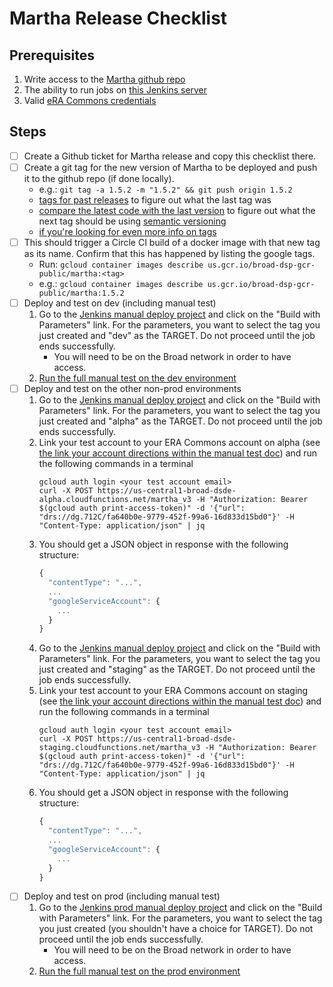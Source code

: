 Martha Release Checklist
=========

## Prerequisites
1. Write access to the [Martha github repo](https://github.com/broadinstitute/martha)
1. The ability to run jobs on [this Jenkins server](https://fc-jenkins.dsp-techops.broadinstitute.org)
1. Valid [eRA Commons credentials](https://public.era.nih.gov/commons/public/login.do?TARGET=https%3A%2F%2Fpublic.era.nih.gov%2Fcommons%2FcommonsInit.do)

## Steps

- [ ] Create a Github ticket for Martha release and copy this checklist there.
- [ ] Create a git tag for the new version of Martha to be deployed and push it to the github repo (if done locally).
    - e.g.: `git tag -a 1.5.2 -m "1.5.2" && git push origin 1.5.2`
    - [tags for past releases](https://github.com/broadinstitute/martha/releases) to figure out what the last tag was
    - [compare the latest code with the last version](https://github.com/broadinstitute/martha/compare) to figure out what the next tag should be using [semantic versioning](https://semver.org/)
    - [if you're looking for even more info on tags](https://git-scm.com/book/en/v2/Git-Basics-Tagging#_creating_tags)
- [ ] This should trigger a Circle CI build of a docker image with that new tag as its name. Confirm that this has happened
   by listing the google tags.
    - Run: `gcloud container images describe us.gcr.io/broad-dsp-gcr-public/martha:<tag>`
    - e.g.: `gcloud container images describe us.gcr.io/broad-dsp-gcr-public/martha:1.5.2`
- [ ] Deploy and test on dev (including manual test)
    1. Go to the [Jenkins manual deploy project](https://fc-jenkins.dsp-techops.broadinstitute.org/job/martha-manual-deploy/) and click on the "Build with Parameters" link.  For the parameters, you want to select the tag you just created and "dev" as the TARGET.  Do not proceed until the job ends successfully.
        - You will need to be on the Broad network in order to have access.
    1. [Run the full manual test on the dev environment](https://docs.google.com/document/d/1-SXw-tgt1tb3FEuNCGHWIZJ304POmfz5ragpphlq2Ng)
- [ ] Deploy and test on the other non-prod environments
    1. Go to the [Jenkins manual deploy project](https://fc-jenkins.dsp-techops.broadinstitute.org/job/martha-manual-deploy/) and click on the "Build with Parameters" link.  For the parameters, you want to select the tag you just created and "alpha" as the TARGET.  Do not proceed until the job ends successfully.
    1. Link your test account to your ERA Commons account on alpha (see [the link your account directions within the manual test doc](https://docs.google.com/document/d/1-SXw-tgt1tb3FEuNCGHWIZJ304POmfz5ragpphlq2Ng)) and run the following commands in a terminal
         ```
         gcloud auth login <your test account email>
         curl -X POST https://us-central1-broad-dsde-alpha.cloudfunctions.net/martha_v3 -H "Authorization: Bearer $(gcloud auth print-access-token)" -d '{"url": "drs://dg.712C/fa640b0e-9779-452f-99a6-16d833d15bd0"}' -H "Content-Type: application/json" | jq
         ```
    1. You should get a JSON object in response with the following structure:
        ```js
        {
          "contentType": "...",
          ...
          "googleServiceAccount": {
            ...
          }
        }
        ```
    1. Go to the [Jenkins manual deploy project](https://fc-jenkins.dsp-techops.broadinstitute.org/job/martha-manual-deploy/) and click on the "Build with Parameters" link.  For the parameters, you want to select the tag you just created and "staging" as the TARGET.  Do not proceed until the job ends successfully.
    1. Link your test account to your ERA Commons account on staging (see [the link your account directions within the manual test doc](https://docs.google.com/document/d/1-SXw-tgt1tb3FEuNCGHWIZJ304POmfz5ragpphlq2Ng)) and run the following commands in a terminal
        ```
       gcloud auth login <your test account email>
       curl -X POST https://us-central1-broad-dsde-staging.cloudfunctions.net/martha_v3 -H "Authorization: Bearer $(gcloud auth print-access-token)" -d '{"url": "drs://dg.712C/fa640b0e-9779-452f-99a6-16d833d15bd0"}' -H "Content-Type: application/json" | jq
        ```
    1. You should get a JSON object in response with the following structure:
        ```js
        {
          "contentType": "...",
          ...
          "googleServiceAccount": {
            ...
          }
        }
        ```
- [ ] Deploy and test on prod (including manual test)
     1. Go to the [Jenkins prod manual deploy project](https://fcprod-jenkins.dsp-techops.broadinstitute.org/job/martha-manual-deploy/) and click on the "Build with Parameters" link.  For the parameters, you want to select the tag you just created (you shouldn't have a choice for TARGET).  Do not proceed until the job ends successfully.
         - You will need to be on the Broad network in order to have access.
     1. [Run the full manual test on the prod environment](https://docs.google.com/document/d/1-SXw-tgt1tb3FEuNCGHWIZJ304POmfz5ragpphlq2Ng)
